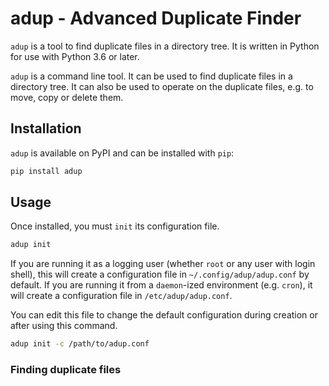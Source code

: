 # adup - Advanced Duplicate Finder

`adup` is a tool to find duplicate files in a directory tree. It is written in Python for use with Python 3.6 or later.

`adup` is a command line tool. It can be used to find duplicate files in a directory tree. It can also be used to operate on the duplicate files, e.g. to move, copy or delete them.

## Installation

`adup` is available on PyPI and can be installed with `pip`:

```bash
pip install adup
```

## Usage

Once installed, you must `init` its configuration file.

```bash
adup init
```

If you are running it as a logging user (whether `root` or any user with login shell), this will create a configuration file in `~/.config/adup/adup.conf` by default.
If you are running it from a `daemon`-ized environment (e.g. `cron`), it will create a configuration file in `/etc/adup/adup.conf`.

You can edit this file to change the default configuration during creation or after using this command.

```bash
adup init -c /path/to/adup.conf
```


### Finding duplicate files
